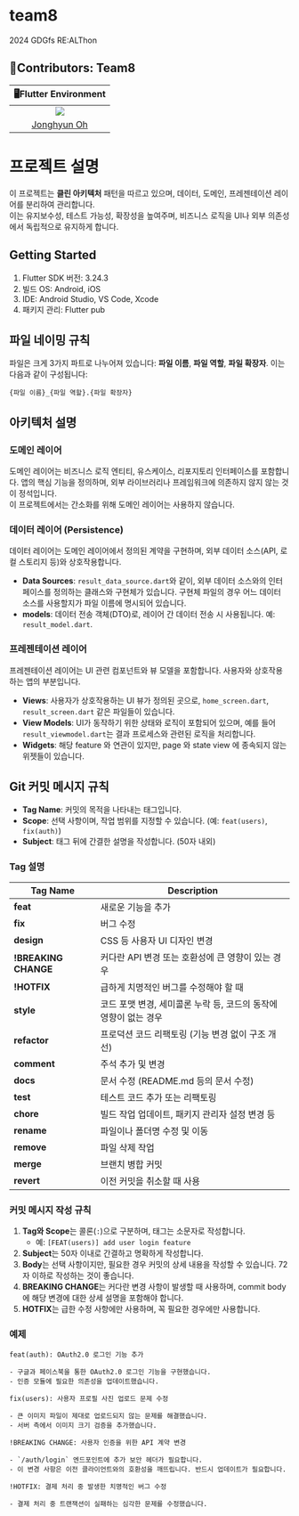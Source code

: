 # team8

2024 GDGfs RE:ALThon

## 👥Contributors: Team8
|🖥️Flutter Environment|
|:---:|
|<img src="https://github.com/fivebellhyun.png">|
|[Jonghyun Oh](https://github.com/fivebellhyun)|

# 프로젝트 설명

이 프로젝트는 **클린 아키텍처** 패턴을 따르고 있으며, 데이터, 도메인, 프레젠테이션 레이어를 분리하여 관리합니다.</br>
이는 유지보수성, 테스트 가능성, 확장성을 높여주며, 비즈니스 로직을 UI나 외부 의존성에서 독립적으로 유지하게 합니다.

## Getting Started

1. Flutter SDK 버전: 3.24.3
2. 빌드 OS: Android, iOS
3. IDE: Android Studio, VS Code, Xcode
4. 패키지 관리: Flutter pub

## 파일 네이밍 규칙

파일은 크게 3가지 파트로 나누어져 있습니다: **파일 이름**, **파일 역할**, **파일 확장자**. 이는 다음과 같이 구성됩니다:

```
{파일 이름}_{파일 역할}.{파일 확장자}
```

## 아키텍처 설명

### 도메인 레이어

도메인 레이어는 비즈니스 로직 엔티티, 유스케이스, 리포지토리 인터페이스를 포함합니다. 앱의 핵심 기능을 정의하며, 외부 라이브러리나 프레임워크에 의존하지 않지 않는 것이 정석입니다.</br>
이 프로젝트에서는 간소화를 위해 도메인 레이어는 사용하지 않습니다.

### 데이터 레이어 (Persistence)

데이터 레이어는 도메인 레이어에서 정의된 계약을 구현하며, 외부 데이터 소스(API, 로컬 스토리지 등)와 상호작용합니다.

- **Data Sources**: `result_data_source.dart`와 같이, 외부 데이터 소스와의 인터페이스를 정의하는
  클래스와 구현체가 있습니다. 구현체 파일의 경우 어느 데이터 소스를 사용할지가 파일 이름에 명시되어 있습니다.
- **models**: 데이터 전송 객체(DTO)로, 레이어 간 데이터 전송 시 사용됩니다. 예: `result_model.dart`.

### 프레젠테이션 레이어

프레젠테이션 레이어는 UI 관련 컴포넌트와 뷰 모델을 포함합니다. 사용자와 상호작용하는 앱의 부분입니다.

- **Views**: 사용자가 상호작용하는 UI 뷰가 정의된 곳으로, `home_screen.dart`, `result_screen.dart` 같은 파일들이
  있습니다.
- **View Models**: UI가 동작하기 위한 상태와 로직이 포함되어 있으며, 예를 들어 `result_viewmodel.dart`는 결과 프로세스와 관련된 로직을
  처리합니다.
- **Widgets**: 해당 feature 와 연관이 있지만, page 와 state view 에 종속되지 않는 위젯들이 있습니다.

## Git 커밋 메시지 규칙

- **Tag Name**: 커밋의 목적을 나타내는 태그입니다.
- **Scope**: 선택 사항이며, 작업 범위를 지정할 수 있습니다. (예: `feat(users)`, `fix(auth)`)
- **Subject**: 태그 뒤에 간결한 설명을 작성합니다. (50자 내외)

### Tag 설명

| Tag Name             | Description                            |
|----------------------|----------------------------------------|
| **feat**             | 새로운 기능을 추가                             |
| **fix**              | 버그 수정                                  |
| **design**           | CSS 등 사용자 UI 디자인 변경                    |
| **!BREAKING CHANGE** | 커다란 API 변경 또는 호환성에 큰 영향이 있는 경우         |
| **!HOTFIX**          | 급하게 치명적인 버그를 수정해야 할 때                  |
| **style**            | 코드 포맷 변경, 세미콜론 누락 등, 코드의 동작에 영향이 없는 경우 |
| **refactor**         | 프로덕션 코드 리팩토링 (기능 변경 없이 구조 개선)          |
| **comment**          | 주석 추가 및 변경                             |
| **docs**             | 문서 수정 (README.md 등의 문서 수정)             |
| **test**             | 테스트 코드 추가 또는 리팩토링                      |
| **chore**            | 빌드 작업 업데이트, 패키지 관리자 설정 변경 등            |
| **rename**           | 파일이나 폴더명 수정 및 이동                       |
| **remove**           | 파일 삭제 작업                               |
| **merge**            | 브랜치 병합 커밋                              |
| **revert**           | 이전 커밋을 취소할 때 사용                        |

### 커밋 메시지 작성 규칙

1. **Tag와 Scope**는 콜론(`:`)으로 구분하며, 태그는 소문자로 작성합니다.
    - 예: `[FEAT(users)] add user login feature`
2. **Subject**는 50자 이내로 간결하고 명확하게 작성합니다.
3. **Body**는 선택 사항이지만, 필요한 경우 커밋의 상세 내용을 작성할 수 있습니다. 72자 이하로 작성하는 것이 좋습니다.
4. **BREAKING CHANGE**는 커다란 변경 사항이 발생할 때 사용하며, commit body에 해당 변경에 대한 상세 설명을 포함해야 합니다.
5. **HOTFIX**는 급한 수정 사항에만 사용하며, 꼭 필요한 경우에만 사용합니다.

### 예제

```text
feat(auth): OAuth2.0 로그인 기능 추가

- 구글과 페이스북을 통한 OAuth2.0 로그인 기능을 구현했습니다.
- 인증 모듈에 필요한 의존성을 업데이트했습니다.
```

```text
fix(users): 사용자 프로필 사진 업로드 문제 수정

- 큰 이미지 파일이 제대로 업로드되지 않는 문제를 해결했습니다.
- 서버 측에서 이미지 크기 검증을 추가했습니다.
```

```text
!BREAKING CHANGE: 사용자 인증을 위한 API 계약 변경

- `/auth/login` 엔드포인트에 추가 보안 헤더가 필요합니다.
- 이 변경 사항은 이전 클라이언트와의 호환성을 깨뜨립니다. 반드시 업데이트가 필요합니다.
```

```text
!HOTFIX: 결제 처리 중 발생한 치명적인 버그 수정

- 결제 처리 중 트랜잭션이 실패하는 심각한 문제를 수정했습니다.
```